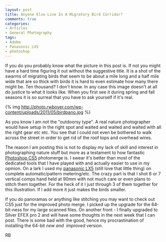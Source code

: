 ```yaml
---
layout: post
title: Anyone Else Live In A Migratory Bird Corridor?
comments: true
categories:
- Articles
- General Photography
tags:
- Adobe
- Panasonic LX5
- photoshop
---
```

If you do you probably know what the picture in this post is. If not you might have a hard time figuring it out without the suggestive title. It is a shot of the swarms of migrating birds that seem to be about a mile long and a half mile wide that are so thick with birds it is hard to even estimate how many there might be. Ten thousand? I don't know. In any case this image doesn't at all do justice to what it looks like. When you first see it during spring and fall seasons it is so surreal that you have to ask yourself if it's real.

{% img http://photo.rwboyer.com/wp-content/uploads/2011/05/birdpano.jpg %}

As you know I am not the "outdoorsy type". A real nature photographer would have setup in the right spot and waited and waited and waited with all the right gear etc etc. You see that I could not even be bothered to walk across the street in order to get rid of the roof tops and overhead wires.

The reason I am posting this is not to display my lack of skill and interest in photographing nature stuff but more as a testament to how fantastic <a href="http://www.amazon.com/gp/product/B004XS2M7E/ref=as_li_ss_tl?ie=UTF8&amp;tag=rbde-20&amp;linkCode=as2&amp;camp=217145&amp;creative=399349&amp;creativeASIN=B004XS2M7E">Photoshop CS5</a> photomerge is. I swear it's better than most of the dedicated tools that I have played with and actually easier to use in my opinion. On a lark I used my <a href="http://www.amazon.com/gp/product/B003WJR69E/ref=as_li_ss_tl?ie=UTF8&amp;tag=rbde-20&amp;linkCode=as2&amp;camp=217145&amp;creative=399349&amp;creativeASIN=B003WJR69E">panasonic LX5</a> (still love that little thing) on complete automatic/pattern metering/etc. The crazy part is that I shot 6 or 7 vertical comps hand held at 90mm with not much care or even plans to stitch them together. For the heck of it I just through 3 of them together for this illustration. If I add more it just makes the birds smaller.

If you do panoramas or anything like stitching you may want to check out CS5 just for the improved photo merge. I picked up the upgrade for the 64-bit-ness for my large scanned files. On another front - I finally upgraded to Silver EFEX pro 2 and will have some thoughts in the next week that I can post. There is some bad with the good, hence my procrastination of installing the 64-bit <em>new and  improved</em> version.

RB